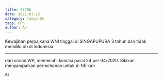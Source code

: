 ```yaml
---
title: 47756
date: 2021-03-22
category: Tanya-SC
tags: PPh
author: AJ
---
```


Kewajiban perpajkana WNI tinggal di SINGAPUPURA 3 tahun dan tidak memiliki ph di Indonesia

---

dari uraian WP, memenuhi kondisi pasal 24 per 04/2020. Silakan menyampaikan permohonan untuk di NE kan

`AJ`
